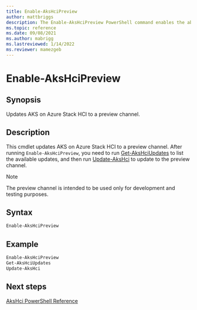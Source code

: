 ```yaml
---
title: Enable-AksHciPreview
author: mattbriggs
description: The Enable-AksHciPreview PowerShell command enables the ability to update AKS on Azure Stack HCI to a preview channel.
ms.topic: reference
ms.date: 09/08/2021
ms.author: mabrigg 
ms.lastreviewed: 1/14/2022
ms.reviewer: mamezgeb
---
```


# Enable-AksHciPreview

## Synopsis
Updates AKS on Azure Stack HCI to a preview channel.

## Description
This cmdlet updates AKS on Azure Stack HCI to a preview channel. After running `Enable-AksHciPreview`, you need to run [Get-AksHciUpdates](get-akshciupdates.md) to list the available updates, and then run [Update-AksHci](update-akshci.md) to update to the preview channel. 

> [!NOTE]
> The preview channel is intended to be used only for development and testing purposes.

## Syntax

```powershell
Enable-AksHciPreview
```

## Example

```powershell
Enable-AksHciPreview
Get-AksHciUpdates
Update-AksHci
```

## Next steps

[AksHci PowerShell Reference](index.md)
